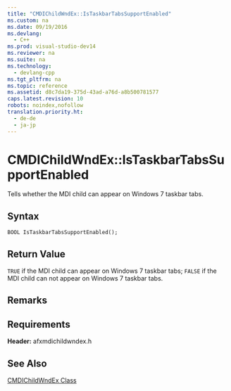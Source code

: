 ```yaml
---
title: "CMDIChildWndEx::IsTaskbarTabsSupportEnabled"
ms.custom: na
ms.date: 09/19/2016
ms.devlang: 
  - C++
ms.prod: visual-studio-dev14
ms.reviewer: na
ms.suite: na
ms.technology: 
  - devlang-cpp
ms.tgt_pltfrm: na
ms.topic: reference
ms.assetid: d8c7da19-375d-43ad-a76d-a8b500781577
caps.latest.revision: 10
robots: noindex,nofollow
translation.priority.ht: 
  - de-de
  - ja-jp
---
```

# CMDIChildWndEx::IsTaskbarTabsSupportEnabled
Tells whether the MDI child can appear on Windows 7 taskbar tabs.  
  
## Syntax  
  
```  
BOOL IsTaskbarTabsSupportEnabled();  
```  
  
## Return Value  
 `TRUE` if the MDI child can appear on Windows 7 taskbar tabs; `FALSE` if the MDI child can not appear on Windows 7 taskbar tabs.  
  
## Remarks  
  
## Requirements  
 **Header:** afxmdichildwndex.h  
  
## See Also  
 [CMDIChildWndEx Class](../vs140/CMDIChildWndEx-Class.md)